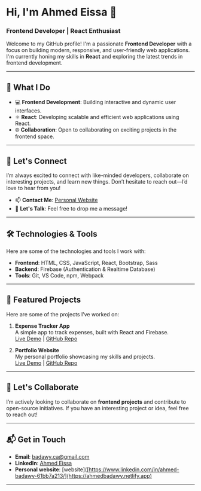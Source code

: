 # Hi, I'm Ahmed Eissa 👋

### Frontend Developer | React Enthusiast

Welcome to my GitHub profile! I'm a passionate **Frontend Developer** with a focus on building modern, responsive, and user-friendly web applications. I'm currently honing my skills in **React** and exploring the latest trends in frontend development.

---

## 🚀 What I Do

- 💻 **Frontend Development**: Building interactive and dynamic user interfaces.
- ⚛️ **React**: Developing scalable and efficient web applications using React.
- 🌐 **Collaboration**: Open to collaborating on exciting projects in the frontend space.

---

## 🌟 Let's Connect

I’m always excited to connect with like-minded developers, collaborate on interesting projects, and learn new things. Don’t hesitate to reach out—I’d love to hear from you!

- 📫 **Contact Me**: [Personal Website](https://ahmedbadawy.netlify.app)
- 💬 **Let's Talk**: Feel free to drop me a message!

---

## 🛠️ Technologies & Tools

Here are some of the technologies and tools I work with:

- **Frontend**: HTML, CSS, JavaScript, React, Bootstrap, Sass
- **Backend**: Firebase (Authentication & Realtime Database)
- **Tools**: Git, VS Code, npm, Webpack

---

## 📂 Featured Projects

Here are some of the projects I’ve worked on:

1. **Expense Tracker App**  
   A simple app to track expenses, built with React and Firebase.  
   [Live Demo](https://expense-tracker-404.netlify.app) | [GitHub Repo](https://github.com/xCrowly/Expense-Tracker)

2. **Portfolio Website**  
   My personal portfolio showcasing my skills and projects.  
   [Live Demo](https://ahmedbadawy.netlify.app) | [GitHub Repo](https://github.com/xCrowly/my-portfolio-react-v2)

---

## 🤝 Let's Collaborate

I’m actively looking to collaborate on **frontend projects** and contribute to open-source initiatives. If you have an interesting project or idea, feel free to reach out!

---

## 📬 Get in Touch

- **Email**: [badawy.ca@gmail.com](mailto:badawy.ca@gmail.com)
- **LinkedIn**: [Ahmed Eissa](https://www.linkedin.com/in/ahmed-badawy-61bb7a213/)
- **Personal website**: [website]([https://www.linkedin.com/in/ahmed-badawy-61bb7a213/](https://ahmedbadawy.netlify.app)
---
